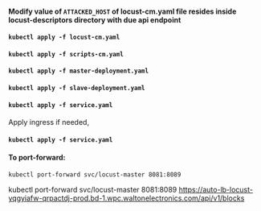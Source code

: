 #### Modify value of ```ATTACKED_HOST``` of locust-cm.yaml file resides inside locust-descriptors directory with due api endpoint
#### ```kubectl apply -f locust-cm.yaml ```
#### ```kubectl apply -f scripts-cm.yaml ```
#### ```kubectl apply -f master-deployment.yaml ```
#### ```kubectl apply -f slave-deployment.yaml ```
#### ```kubectl apply -f service.yaml ```

Apply ingress if needed, 
#### ```kubectl apply -f service.yaml ```

####  To port-forward:

```kubectl port-forward svc/locust-master 8081:8089```

kubectl port-forward svc/locust-master 8081:8089
https://auto-lb-locust-yqgyiafw-qrpactdj-prod.bd-1.wpc.waltonelectronics.com/api/v1/blocks